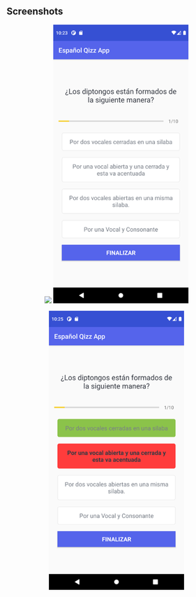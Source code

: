 
## **Screenshots** 
<p align="center">
<img src="https://github.com/bourne17/Espanol_QuizApp/blob/master/screenshots/Screenshot_1685629417.png" width="310">
<img src="https://github.com/bourne17/Espanol_QuizApp/blob/master/screenshots/Screenshot_1685629423.png" width="310">
 </p>
 <p align="center">
<img src="https://github.com/bourne17/Espanol_QuizApp/blob/master/screenshots/Screenshot_1685629545.png" width="310">
</p>


